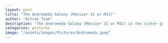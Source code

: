 ```yaml
---
layout: post
title: "The Andromeda Galaxy (Messier 31 or M31)"
author: "Astrae Team"
description: "The Andromeda Galaxy (Messier 31 or M31) is the sister galaxy of our own Milky Way and the closest major galaxy in our cosmic neighborhood—the Local Group. Its bright central bulge is surrounded by lanes of dust, gas, and trillions of stars. Also visible in this image are its two satellite galaxies: M110 (bottom-left of the core) and M32 (left and slightly above the core, near the edge of the disk). Captured from Ladakh using a 135 mm lens and a DSLR camera with an exposure time of ~34 minutes."
categories: pictures
image: "/assets/images/Pictures/Andromeda.jpeg"
---
```

